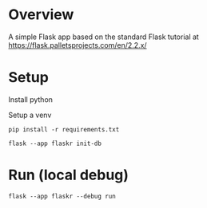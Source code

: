 # Overview

A simple Flask app based on the standard Flask tutorial at https://flask.palletsprojects.com/en/2.2.x/

# Setup

Install python

Setup a venv

`pip install -r requirements.txt`

`flask --app flaskr init-db`

# Run (local debug)

`flask --app flaskr --debug run`
